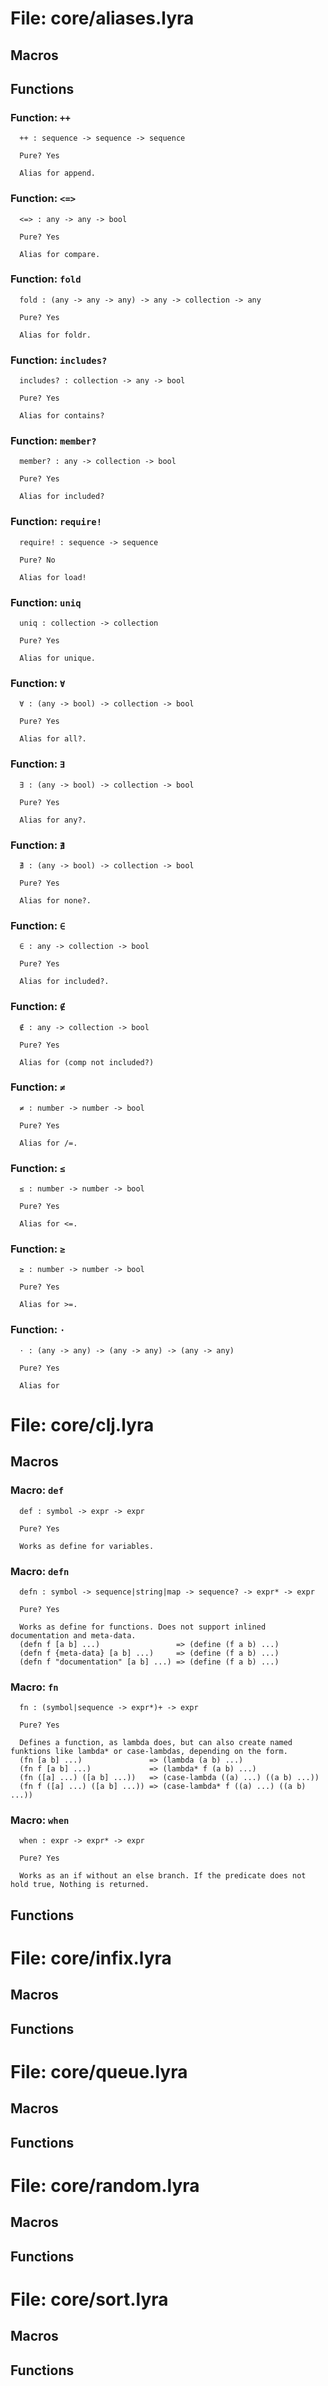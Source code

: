 # File: core/aliases.lyra

## Macros


## Functions

### Function: `++` 
```
  ++ : sequence -> sequence -> sequence
  
  Pure? Yes
  
  Alias for append.
```
### Function: `<=>` 
```
  <=> : any -> any -> bool
  
  Pure? Yes
  
  Alias for compare.
```
### Function: `fold` 
```
  fold : (any -> any -> any) -> any -> collection -> any
  
  Pure? Yes
  
  Alias for foldr.
```
### Function: `includes?` 
```
  includes? : collection -> any -> bool
  
  Pure? Yes
  
  Alias for contains?
```
### Function: `member?` 
```
  member? : any -> collection -> bool
  
  Pure? Yes
  
  Alias for included?
```
### Function: `require!` 
```
  require! : sequence -> sequence
  
  Pure? No
  
  Alias for load!
```
### Function: `uniq` 
```
  uniq : collection -> collection
  
  Pure? Yes
  
  Alias for unique.
```
### Function: `∀` 
```
  ∀ : (any -> bool) -> collection -> bool
  
  Pure? Yes
  
  Alias for all?.
```
### Function: `∃` 
```
  ∃ : (any -> bool) -> collection -> bool
  
  Pure? Yes
  
  Alias for any?.
```
### Function: `∄` 
```
  ∄ : (any -> bool) -> collection -> bool
  
  Pure? Yes
  
  Alias for none?.
```
### Function: `∈` 
```
  ∈ : any -> collection -> bool
  
  Pure? Yes
  
  Alias for included?.
```
### Function: `∉` 
```
  ∉ : any -> collection -> bool
  
  Pure? Yes
  
  Alias for (comp not included?)
```
### Function: `≠` 
```
  ≠ : number -> number -> bool
  
  Pure? Yes
  
  Alias for /=.
```
### Function: `≤` 
```
  ≤ : number -> number -> bool
  
  Pure? Yes
  
  Alias for <=.
```
### Function: `≥` 
```
  ≥ : number -> number -> bool
  
  Pure? Yes
  
  Alias for >=.
```
### Function: `⋅` 
```
  ⋅ : (any -> any) -> (any -> any) -> (any -> any)
  
  Pure? Yes
  
  Alias for
```
# File: core/clj.lyra

## Macros

### Macro: `def` 
```
  def : symbol -> expr -> expr
  
  Pure? Yes
  
  Works as define for variables.
```
### Macro: `defn` 
```
  defn : symbol -> sequence|string|map -> sequence? -> expr* -> expr
  
  Pure? Yes
  
  Works as define for functions. Does not support inlined documentation and meta-data.
  (defn f [a b] ...)                 => (define (f a b) ...)
  (defn f {meta-data} [a b] ...)     => (define (f a b) ...)
  (defn f "documentation" [a b] ...) => (define (f a b) ...)
```
### Macro: `fn` 
```
  fn : (symbol|sequence -> expr*)+ -> expr
  
  Pure? Yes
  
  Defines a function, as lambda does, but can also create named funktions like lambda* or case-lambdas, depending on the form.
  (fn [a b] ...)               => (lambda (a b) ...)
  (fn f [a b] ...)             => (lambda* f (a b) ...)
  (fn ([a] ...) ([a b] ...))   => (case-lambda ((a) ...) ((a b) ...))
  (fn f ([a] ...) ([a b] ...)) => (case-lambda* f ((a) ...) ((a b) ...))
```
### Macro: `when` 
```
  when : expr -> expr* -> expr
  
  Pure? Yes
  
  Works as an if without an else branch. If the predicate does not hold true, Nothing is returned.
```

## Functions

# File: core/infix.lyra

## Macros


## Functions

# File: core/queue.lyra

## Macros


## Functions

# File: core/random.lyra

## Macros


## Functions

# File: core/sort.lyra

## Macros


## Functions


